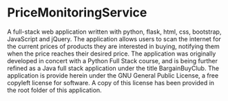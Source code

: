 # PriceMonitoringService
 A full-stack web application written with python, flask, html, css, bootstrap, JavaScript and jQuery. The application allows users to scan the internet
              for the current prices of products they are interested in buying, notifying them when the price reaches
              their desired price.  The application was originally developed in concert with a Python Full Stack course,
              and is being further refined as a Java full stack application under the title BargainBuyClub. The application is provide herein under the GNU General Public License, a free copyleft license for
              software.  A copy of this license has been provided in the root folder of this application.
